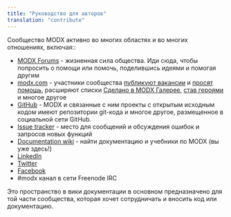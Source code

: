 ```yaml
---
title: "Руководство для авторов"
translation: "contribute"
---
```


Сообщество MODX активно во многих областях и во многих отношениях, включая::

- [MODX Forums](http://modxcms.com/forums/) - жизненная сила общества. Иди сюда, чтобы попросить о помощи или помочь, поделившись идеями и помогая другим
- [modx.com](http://modx.com/) - участники сообщества [публикуют вакансии](http://modx.com/services/jobs/) и [просят помощь](http://modx.com/services/help-wanted/), расширяют списки [Сделано в MODX Галерее](http://modx.com/learn/gallery/), [став героями](http://modx.com/community/wall-of-fame/) и многое другое
- [GitHub](https://github.com/modxcms/) - MODX и связанные с ним проекты с открытым исходным кодом имеют репозитории git-кода и многое другое, размещенное в социальной сети GitHub.
- [Issue tracker](http://bugs.modx.com/) - место для сообщений и обсуждения ошибок и запросов новых функций
- [Documentation wiki](http://rtfm.modx.com/) - найти документацию и учебники по MODX (вы уже здесь!)
- [LinkedIn](http://www.linkedin.com/groups?gid=697477)
- [Twitter](http://twitter.com/#!/modxcms)
- [Facebook](http://www.facebook.com/modxcms)
- \#modx канал в сети Freenode IRC

Это пространство в вики документации в основном предназначено для той части сообщества, которая хочет сотрудничать и вносить код или документацию.